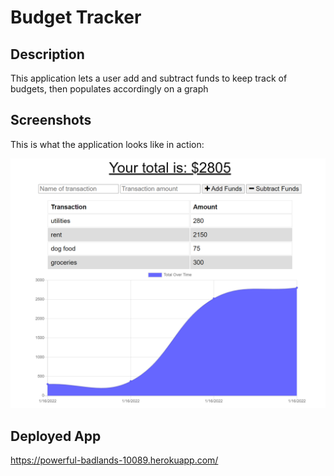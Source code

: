 # **Budget Tracker**

## **Description**

This application lets a user add and subtract funds to keep track of budgets, then populates accordingly on a graph 

## **Screenshots**

This is what the application looks like in action:

![screenshot](./public/img/Capture2.PNG)

## **Deployed App**

https://powerful-badlands-10089.herokuapp.com/
